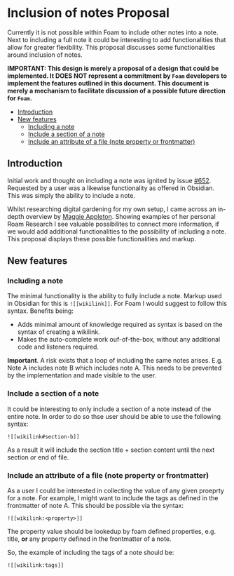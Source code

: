 # Inclusion of notes Proposal <!-- omit in TOC -->

Currently it is not possible within Foam to include other notes into a note. Next to including a full note it could be interesting to add functionalities that allow for greater flexibility. This proposal discusses some functionalities around inclusion of notes.

**IMPORTANT: This design is merely a proposal of a design that could be implemented. It DOES NOT represent a commitment by `Foam` developers to implement the features outlined in this document. This document is merely a mechanism to facilitate discussion of a possible future direction for `Foam`.**

- [Introduction](#introduction)
- [New features](#new-features)
  - [Including a note](#including-a-note)
  - [Include a section of a note](#include-a-section-of-a-note)
  - [Include an attribute of a file (note property or frontmatter)](#include-an-attribute-of-a-file-note-property-or-frontmatter)

## Introduction

Initial work and thought on including a note was ignited by issue [#652](https://github.com/foambubble/foam/issues/652). Requested by a user was a likewise functionality as offered in Obsidian. This was simply the ability to include a note.

Whilst researching digital gardening for my own setup, I came across an in-depth overview by [Maggie Appleton](https://maggieappleton.com/roam-garden). Showing examples of her personal Roam Research I see valuable possibilites to connect more information, if we would add additional functionalities to the possibility of including a note. This proposal displays these possible functionalities and markup.

## New features

### Including a note

The minimal functionality is the ability to fully include a note. Markup used in Obsidian for this is `![[wikilink]]`. For Foam I would suggest to follow this syntax. Benefits being:

- Adds minimal amount of knowledge required as syntax is based on the syntax of creating a wikilink.
- Makes the auto-complete work ouf-of-the-box, without any additional code and listeners required.

**Important**. A risk exists that a loop of including the same notes arises. E.g. Note A includes note B which includes note A. This needs to be prevented by the implementation and made visible to the user.

### Include a section of a note

It could be interesting to only include a section of a note instead of the entire note. In order to do so thse user should be able to use the following syntax:

`![[wikilink#section-b]]`

As a result it will include the section title + section content until the next section *or* end of file.

### Include an attribute of a file (note property or frontmatter)

As a user I could be interested in collecting the value of any given proeprty for a note. For example, I might want to include the tags as defined in the frontmatter of note A. This should be possible via the syntax:

`![[wikilink:<property>]]`

The property value should be lookedup by foam defined properties, e.g. title, **or** any property defined in the frontmatter of a note.

So, the example of including the tags of a note should be:

`![[wikilink:tags]]`
